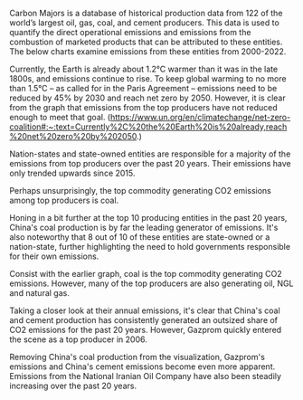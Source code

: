 Carbon Majors is a database of historical production data from 122 of the world’s largest oil, gas, coal, and cement producers. This data is used to quantify the direct operational emissions and emissions from the combustion of marketed products that can be attributed to these entities. The below charts examine emissions from these entities from 2000-2022.

Currently, the Earth is already about 1.2°C warmer than it was in the late 1800s, and emissions continue to rise. To keep global warming to no more than 1.5°C  – as called for in the Paris Agreement – emissions need to be reduced by 45% by 2030 and reach net zero by 2050. However, it is clear from the graph that emissions from the top producers have not reduced enough to meet that goal. (https://www.un.org/en/climatechange/net-zero-coalition#:~:text=Currently%2C%20the%20Earth%20is%20already,reach%20net%20zero%20by%202050.) 

Nation-states and state-owned entities are responsible for a majority of the emissions from top producers over the past 20 years. Their emissions have only trended upwards since 2015. 

Perhaps unsurprisingly, the top commodity generating CO2 emissions among top producers is coal.

Honing in a bit further at the top 10 producing entities in the past 20 years, China's coal production is by far the leading generator of emissions. It's also noteworthy that 8 out of 10 of these entities are state-owned or a nation-state, further highlighting the need to hold governments responsible for their own emissions. 

Consist with the earlier graph, coal is the top commodity generating CO2 emissions. However, many of the top producers are also generating oil, NGL and natural gas. 

Taking a closer look at their annual emissions, it's clear that China's coal and cement production has consistently generated an outsized share of CO2 emissions for the past 20 years. However, Gazprom quickly entered the scene as a top producer in 2006. 

Removing China's coal production from the visualization, Gazprom's emissions and China's cement emissions become even more apparent. Emissions from the National Iranian Oil Company have also been steadily increasing over the past 20 years. 

